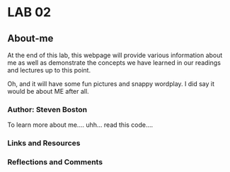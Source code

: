 # LAB 02

## About-me

At the end of this lab, this webpage will provide various information about me as well as demonstrate the concepts we have learned in our readings and lectures up to this point. 

Oh, and it will have some fun pictures and snappy wordplay. I did say it would be about ME after all. 

### Author: Steven Boston

To learn more about me.... uhh... read this code....

### Links and Resources


### Reflections and Comments

